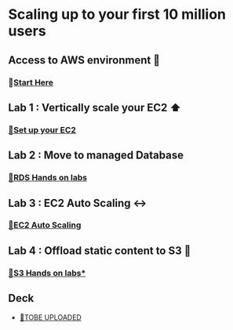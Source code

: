 # Scaling up to your first 10 million users

## Access to AWS environment 🏁

### 🔗[**Start Here**](https://dashboard.eventengine.run/login)

## Lab 1 : Vertically scale your EC2 ⬆

### [🔗**Set up your EC2**](https://catalog.us-east-1.prod.workshops.aws/workshops/f3a3e2bd-e1d5-49de-b8e6-dac361842e76/en-US/basic-modules/10-ec2/ec2-linux)

## Lab 2 : Move to managed Database 

### [🔗**RDS Hands on labs**](https://catalog.us-east-1.prod.workshops.aws/workshops/f3a3e2bd-e1d5-49de-b8e6-dac361842e76/en-US/basic-modules/50-rds/rds)

## Lab 3 : EC2 Auto Scaling ↔️

### [🔗**EC2 Auto Scaling**](https://catalog.us-east-1.prod.workshops.aws/workshops/f3a3e2bd-e1d5-49de-b8e6-dac361842e76/en-US/basic-modules/10-ec2/ec2-auto-scaling/ec2-auto-scaling)

## Lab 4 : Offload static content to S3 🌠

### [🔗**S3 Hands on labs***](https://catalog.us-east-1.prod.workshops.aws/workshops/f3a3e2bd-e1d5-49de-b8e6-dac361842e76/en-US/advanced-modules/storage)

## Deck

* [🔗TOBE UPLOADED](https://dl.panyapoc.com/--------------)

